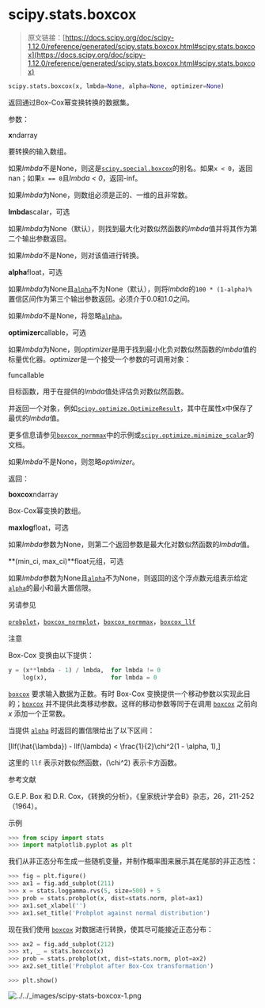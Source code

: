 # scipy.stats.boxcox

> 原文链接：[https://docs.scipy.org/doc/scipy-1.12.0/reference/generated/scipy.stats.boxcox.html#scipy.stats.boxcox](https://docs.scipy.org/doc/scipy-1.12.0/reference/generated/scipy.stats.boxcox.html#scipy.stats.boxcox)

```py
scipy.stats.boxcox(x, lmbda=None, alpha=None, optimizer=None)
```

返回通过Box-Cox幂变换转换的数据集。

参数：

**x**ndarray

要转换的输入数组。

如果*lmbda*不是None，则这是[`scipy.special.boxcox`](https://docs.scipy.org/doc/scipy-1.12.0/reference/generated/scipy.special.boxcox.html#scipy.special.boxcox)的别名。如果`x < 0`，返回nan；如果`x == 0`且*lmbda < 0*，返回-inf。

如果*lmbda*为None，则数组必须是正的、一维的且非常数。

**lmbda**scalar，可选

如果*lmbda*为None（默认），则找到最大化对数似然函数的*lmbda*值并将其作为第二个输出参数返回。

如果*lmbda*不是None，则对该值进行转换。

**alpha**float，可选

如果*lmbda*为None且[`alpha`](https://docs.scipy.org/doc/scipy-1.12.0/reference/generated/scipy.stats.alpha.html#scipy.stats.alpha)不为None（默认），则将*lmbda*的`100 * (1-alpha)%`置信区间作为第三个输出参数返回。必须介于0.0和1.0之间。

如果*lmbda*不是None，将忽略[`alpha`](https://docs.scipy.org/doc/scipy-1.12.0/reference/generated/scipy.stats.alpha.html#scipy.stats.alpha)。

**optimizer**callable，可选

如果*lmbda*为None，则*optimizer*是用于找到最小化负对数似然函数的*lmbda*值的标量优化器。*optimizer*是一个接受一个参数的可调用对象：

funcallable

目标函数，用于在提供的*lmbda*值处评估负对数似然函数。

并返回一个对象，例如[`scipy.optimize.OptimizeResult`](https://docs.scipy.org/doc/scipy-1.12.0/reference/generated/scipy.optimize.OptimizeResult.html#scipy.optimize.OptimizeResult)，其中在属性*x*中保存了最优的*lmbda*值。

更多信息请参见[`boxcox_normmax`](https://docs.scipy.org/doc/scipy-1.12.0/reference/generated/scipy.stats.boxcox_normmax.html#scipy.stats.boxcox_normmax)中的示例或[`scipy.optimize.minimize_scalar`](https://docs.scipy.org/doc/scipy-1.12.0/reference/generated/scipy.optimize.minimize_scalar.html#scipy.optimize.minimize_scalar)的文档。

如果*lmbda*不是None，则忽略*optimizer*。

返回：

**boxcox**ndarray

Box-Cox幂变换的数组。

**maxlog**float，可选

如果*lmbda*参数为None，则第二个返回参数是最大化对数似然函数的*lmbda*值。

**(min_ci, max_ci)**float元组，可选

如果*lmbda*参数为None且[`alpha`](https://docs.scipy.org/doc/scipy-1.12.0/reference/generated/scipy.stats.alpha.html#scipy.stats.alpha)不为None，则返回的这个浮点数元组表示给定[`alpha`](https://docs.scipy.org/doc/scipy-1.12.0/reference/generated/scipy.stats.alpha.html#scipy.stats.alpha)的最小和最大置信限。

另请参见

[`probplot`](scipy.stats.probplot.html#scipy.stats.probplot "scipy.stats.probplot")，[`boxcox_normplot`](scipy.stats.boxcox_normplot.html#scipy.stats.boxcox_normplot "scipy.stats.boxcox_normplot")，[`boxcox_normmax`](scipy.stats.boxcox_normmax.html#scipy.stats.boxcox_normmax "scipy.stats.boxcox_normmax")，[`boxcox_llf`](scipy.stats.boxcox_llf.html#scipy.stats.boxcox_llf "scipy.stats.boxcox_llf")

注意

Box-Cox 变换由以下提供：

```py
y = (x**lmbda - 1) / lmbda,  for lmbda != 0
    log(x),                  for lmbda = 0 
```

[`boxcox`](#scipy.stats.boxcox "scipy.stats.boxcox") 要求输入数据为正数。有时 Box-Cox 变换提供一个移动参数以实现此目的；[`boxcox`](#scipy.stats.boxcox "scipy.stats.boxcox") 并不提供此类移动参数。这样的移动参数等同于在调用 [`boxcox`](#scipy.stats.boxcox "scipy.stats.boxcox") 之前向 *x* 添加一个正常数。

当提供 [`alpha`](scipy.stats.alpha.html#scipy.stats.alpha "scipy.stats.alpha") 时返回的置信限给出了以下区间：

\[llf(\hat{\lambda}) - llf(\lambda) < \frac{1}{2}\chi^2(1 - \alpha, 1),\]

这里的 `llf` 表示对数似然函数，\(\chi^2\) 表示卡方函数。

参考文献

G.E.P. Box 和 D.R. Cox，《转换的分析》，《皇家统计学会B》杂志，26，211-252（1964）。

示例

```py
>>> from scipy import stats
>>> import matplotlib.pyplot as plt 
```

我们从非正态分布生成一些随机变量，并制作概率图来展示其在尾部的非正态性：

```py
>>> fig = plt.figure()
>>> ax1 = fig.add_subplot(211)
>>> x = stats.loggamma.rvs(5, size=500) + 5
>>> prob = stats.probplot(x, dist=stats.norm, plot=ax1)
>>> ax1.set_xlabel('')
>>> ax1.set_title('Probplot against normal distribution') 
```

现在我们使用 [`boxcox`](#scipy.stats.boxcox "scipy.stats.boxcox") 对数据进行转换，使其尽可能接近正态分布：

```py
>>> ax2 = fig.add_subplot(212)
>>> xt, _ = stats.boxcox(x)
>>> prob = stats.probplot(xt, dist=stats.norm, plot=ax2)
>>> ax2.set_title('Probplot after Box-Cox transformation') 
```

```py
>>> plt.show() 
```

![../../_images/scipy-stats-boxcox-1.png](../Images/36bdd40db12947b66bf428fcd430c202.png)
